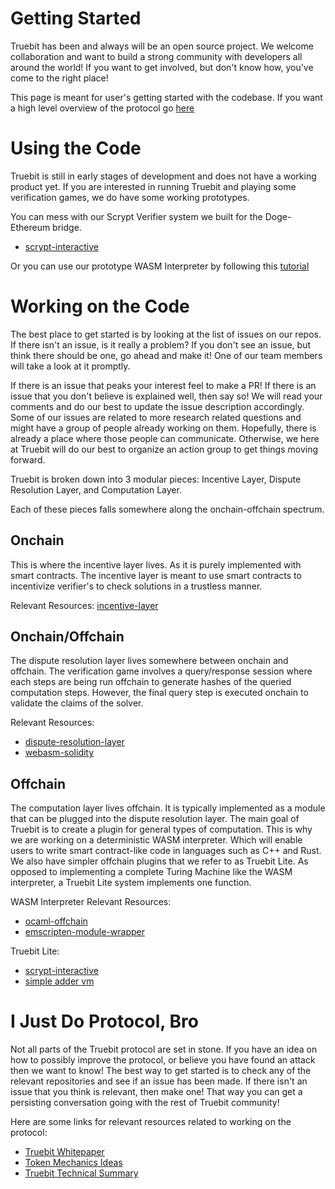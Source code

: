 # Getting Started

Truebit has been and always will be an open source project. We welcome collaboration and want to build a strong community with developers all around the world! If you want to get involved, but don't know how, you've come to the right place!

This page is meant for user's getting started with the codebase. If you want a high level overview of the protocol go [here](https://github.com/TrueBitFoundation/wiki/blob/master/docs/Overview.md)

# Using the Code

Truebit is still in early stages of development and does not have a working product yet. If you are interested in running Truebit and playing some verification games, we do have some working prototypes.

You can mess with our Scrypt Verifier system we built for the Doge-Ethereum bridge.
* [scrypt-interactive](https://github.com/TrueBitFoundation/scrypt-interactive)

Or you can use our prototype WASM Interpreter by following this [tutorial](https://github.com/TrueBitFoundation/wiki/blob/master/docs/WASM/Tutorial.md)

# Working on the Code

The best place to get started is by looking at the list of issues on our repos. If there isn't an issue, is it really a problem? If you don't see an issue, but think there should be one, go ahead and make it! One of our team members will take a look at it promptly.

If there is an issue that peaks your interest feel to make a PR! If there is an issue that you don't believe is explained well, then say so! We will read your comments and do our best to update the issue description accordingly. Some of our issues are related to more research related questions and might have a group of people already working on them. Hopefully, there is already a place where those people can communicate. Otherwise, we here at Truebit will do our best to organize an action group to get things moving forward.

Truebit is broken down into 3 modular pieces: Incentive Layer, Dispute Resolution Layer, and Computation Layer.

Each of these pieces falls somewhere along the onchain-offchain spectrum.

## Onchain

This is where the incentive layer lives. As it is purely implemented with smart contracts. The incentive layer is meant to use smart contracts to incentivize verifier's to check solutions in a trustless manner.

Relevant Resources:
[incentive-layer](https://github.com/TrueBitFoundation/incentive-layer)

## Onchain/Offchain

The dispute resolution layer lives somewhere between onchain and offchain. The verification game involves a query/response session where each steps are being run offchain to generate hashes of the queried computation steps. However, the final query step is executed onchain to validate the claims of the solver.

Relevant Resources:
* [dispute-resolution-layer](https://github.com/TrueBitFoundation/dispute-resolution-layer)
* [webasm-solidity](https://github.com/TrueBitFoundation/webasm-solidity)

## Offchain

The computation layer lives offchain. It is typically implemented as a module that can be plugged into the dispute resolution layer. The main goal of Truebit is to create a plugin for general types of computation. This is why we are working on a deterministic WASM interpreter. Which will enable users to write smart contract-like code in languages such as C++ and Rust. We also have simpler offchain plugins that we refer to as Truebit Lite. As opposed to implementing a complete Turing Machine like the WASM interpreter, a Truebit Lite system implements one function.

WASM Interpreter Relevant Resources:
* [ocaml-offchain](https://github.com/TrueBitFoundation/ocaml-offchain)
* [emscripten-module-wrapper](https://github.com/TrueBitFoundation/emscripten-module-wrapper)

Truebit Lite:
* [scrypt-interactive](https://github.com/TrueBitFoundation/scrypt-interactive)
* [simple adder vm](https://github.com/TrueBitFoundation/dispute-resolution-layer/blob/master/contracts/test/SimpleAdderVM.sol)

# I Just Do Protocol, Bro

Not all parts of the Truebit protocol are set in stone. If you have an idea on how to possibly improve the protocol, or believe you have found an attack then we want to know! The best way to get started is to check any of the relevant repositories and see if an issue has been made. If there isn't an issue that you think is relevant, then make one! That way you can get a persisting conversation going with the rest of Truebit community! 

Here are some links for relevant resources related to working on the protocol:

* [Truebit Whitepaper](https://people.cs.uchicago.edu/~teutsch/papers/truebit.pdf)
* [Token Mechanics Ideas](https://medium.com/truebit/a-token-based-roadmap-to-trustless-computation-2264e80e82bd)
* [Truebit Technical Summary](https://medium.com/truebit/truebit-the-marketplace-for-verifiable-computation-f51d1726798f)